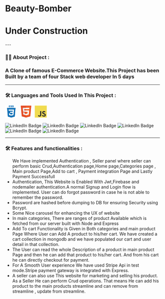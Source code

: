 # Beauty-Bomber
<H1>Under Construction </H1>
---

### :man_technologist: About Project :
<h3> A Clone of famous E-Commerce Website.This Project has been Built by a team of four Stack web developer In 5 days </h3>

---

### :hammer_and_wrench: Languages and Tools Used In This Project :
<div >
 
 
  <img src="https://github.com/devicons/devicon/blob/master/icons/css3/css3-plain-wordmark.svg"  title="CSS3" alt="CSS" width="40" height="40"/>&nbsp;
  <img src="https://github.com/devicons/devicon/blob/master/icons/html5/html5-original.svg" title="HTML5" alt="HTML" width="40" height="40"/>&nbsp;
  <img src="https://github.com/devicons/devicon/blob/master/icons/javascript/javascript-original.svg" title="JavaScript" alt="JavaScript" width="40" height="40"/>&nbsp;

 <img src="https://img.shields.io/badge/LinkedIn-blue?style=for-the-badge&logo=Express Js&logoColor=white" alt="LinkedIn Badge"/>
 <img src="https://img.shields.io/badge/Nodejs-black?style=for-the-badge&logo=Nodejs&logoColor=white" alt="LinkedIn Badge"/>
<img src="https://img.shields.io/badge/Firebase-yellow?style=for-the-badge&logo=Firebase&logoColor=white" alt="LinkedIn Badge"/>
<img src="https://img.shields.io/badge/Stripe-black?style=for-the-badge&logo=Stripe&logoColor=white" alt="LinkedIn Badge"/>
<img src="https://img.shields.io/badge/Mongodb-black?style=for-the-badge&logo=MongoDb&logoColor=white" alt="LinkedIn Badge"/>
<img src="https://img.shields.io/badge/Splide-black?style=for-the-badge&logo=MongoDb&logoColor=white" alt="LinkedIn Badge"/>
</div>

---

### :hammer_and_wrench: Features and functionalities :
<div >
<ul>
We Have implemented Authentication , Seller panel where seller can perform basic Crud,Authentication page,Home page,Categories page , Main product Page,Add to cart , Payment integration Page and Lastly Payment Successfull
<li> 
Authentication, This Website is Enabled With Jwt,Firebase and nodemailer authentication.A normal Signup and Login flow is implemented. User can do forgot password in case he is not able to remember the password.
</li>
<li> 
 Password are hashed before dumping to DB for ensuring Security using Bcrypt.
</li>
<li> 
Some Nice carousel for enhancing the UX of website
</li>
<li> 
In main categories, There are ranges of product Available which is fetched from our server built with Node and Express
</li>
<li> 
Add To cart Functionality is Given in Both categories and main product Page Where User can Add A product to his/her cart. We have created a cart collection in mongodb and we have populated our cart and user detail in that collection.
</li>
<li> 
The User can read the whole Description of a product in main product Page and then he can add that product to his/her cart. And from his cart he can directly checkout for payment.
</li>
<li> 
For A Smooth User experience We have used Stripe Api in test mode.Stripe payment gateway is integrated with Express.
</li>
<li> 
A seller can also use This website for marketing and selling his product. As a Seller He can perform Crud operations. That means He can add his product to the main products streamline and can remove from streamline , update from streamline.
</li>
</ul> 
 
</div>
